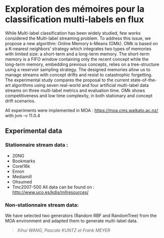 # Exploration des mémoires pour la classification multi-labels en flux

While Multi-label classification has been widely studied, few works considered the Multi-label streaming problem. To address this issue, we propose a new algorithm: Online Memory k-Means (OMk). OMk is based on a K-nearest neighbors' strategy which integrates two types of memories with limited size: a short-term and a long-term memory. The short-term memory is a FIFO window containing only the recent concept while the long-term memory, embedding previous concepts, relies on a tree-structure using a reservoir sampling strategy. The designed memories allow us to manage streams with concept drifts and resist to catastrophic forgetting. The experimental study compares the proposal to the current state-of-the-art algorithms using seven real-world and four artificial multi-label data streams on three multi-label metrics and evaluation time. OMk shows competitiveness and low time complexity, in both stationary and concept drift scenarios.

All experiments were implemented in MOA : https://moa.cms.waikato.ac.nz/ with jvm -v 11.0.4

## Experimental data
### Stationnaire stream data :
- 20NG
- Bookmarks
- Corel16k
- Enron
- Mediamill
- Ohsumed
- Tmc2007-500
All data can be found on : http://www.uco.es/kdis/mllresources/

### Non-stationnaire stream data:
We have selected two generators (Random RBF and RandomTree) from the MOA environment and adapted them to generate multi-label data. 

> <cite> Xihui WANG, Pascale KUNTZ et Frank MEYER </cite>
